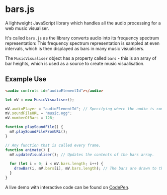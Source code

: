 # bars.js

A lightweight JavaScript library which handles all the audio processing for a web music visualiser.

It's called `bars.js` as the library converts audio into its frequency spectrum representation: This frequency spectrum representation is sampled at even intervals, which is then displayed as bars in many music visualisers.

The `MusicVisualiser` object has a property called `bars` - this is an array of bar heights, which is used as a source to create music visualisation. 

## Example Use

```html
<audio controls id="audioElementId"></audio>
```

```js
let mV = new MusicVisualiser();

mV.audioPlayer = "audioElementId"; // Specifying where the audio is coming from.
mV.soundFileURL = "music.ogg";
mV.numberOfBars = 128;

function playSoundFile() {
  mV.playSoundFileFromURL();
}

// Any function that is called every frame.
function animate() { 
  mV.updateVisualiser(); // Updates the contents of the bars array.
  
  for (let i = 0; i < mV.bars.length; i++) {
    drawBar(i, mV.bars[i], mV.bars.length); // The bars are drawn to the screen.           
  }
}
```

A live demo with interactive code can be found on [CodePen](https://codepen.io/jhancock532/pen/PVZoWO).

